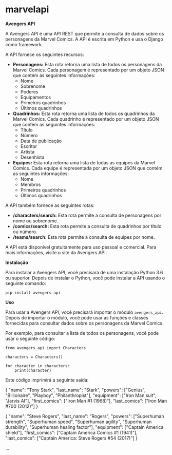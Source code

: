 # marvelapi

**Avengers API**

A Avengers API é uma API REST que permite a consulta de dados sobre os personagens da Marvel Comics. A API é escrita em Python e usa o Django como framework.

A API fornece os seguintes recursos:

* **Personagens:** Esta rota retorna uma lista de todos os personagens da Marvel Comics. Cada personagem é representado por um objeto JSON que contém as seguintes informações:
    * Nome
    * Sobrenome
    * Poderes
    * Equipamentos
    * Primeiros quadrinhos
    * Últimos quadrinhos
* **Quadrinhos:** Esta rota retorna uma lista de todos os quadrinhos da Marvel Comics. Cada quadrinho é representado por um objeto JSON que contém as seguintes informações:
    * Título
    * Número
    * Data de publicação
    * Escritor
    * Artista
    * Desenhista
* **Equipes:** Esta rota retorna uma lista de todas as equipes da Marvel Comics. Cada equipe é representada por um objeto JSON que contém as seguintes informações:
    * Nome
    * Membros
    * Primeiros quadrinhos
    * Últimos quadrinhos

A API também fornece as seguintes rotas:

* **/characters/search:** Esta rota permite a consulta de personagens por nome ou sobrenome.
* **/comics/search:** Esta rota permite a consulta de quadrinhos por título ou número.
* **/teams/search:** Esta rota permite a consulta de equipes por nome.

A API está disponível gratuitamente para uso pessoal e comercial. Para mais informações, visite o site da Avengers API.

**Instalação**

Para instalar a Avengers API, você precisará de uma instalação Python 3.6 ou superior. Depois de instalar o Python, você pode instalar a API usando o seguinte comando:

```
pip install avengers-api
```

**Uso**

Para usar a Avengers API, você precisará importar o módulo `avengers_api`. Depois de importar o módulo, você pode usar as funções e classes fornecidas para consultar dados sobre os personagens da Marvel Comics.

Por exemplo, para consultar a lista de todos os personagens, você pode usar o seguinte código:

```
from avengers_api import Characters

characters = Characters()

for character in characters:
    print(character)
```

Este código imprimirá a seguinte saída:


{
    "name": "Tony Stark",
    "last_name": "Stark",
    "powers": ["Genius", "Billionaire", "Playboy", "Philanthropist"],
    "equipment": ["Iron Man suit", "Jarvis AI"],
    "first_comics": ["Iron Man #1 (1968)"],
    "last_comics": ["Iron Man #700 (2012)"]
}

{
    "name": "Steve Rogers",
    "last_name": "Rogers",
    "powers": ["Superhuman strength", "Superhuman speed", "Superhuman agility", "Superhuman durability", "Superhuman healing factor"],
    "equipment": ["Captain America shield"],
    "first_comics": ["Captain America Comics #1 (1941)"],
    "last_comics": ["Captain America: Steve Rogers #54 (2017)"]
}

...
